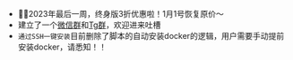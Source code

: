 - 🎉🎉2023年最后一周，终身版3折优惠啦！1月1号恢复原价～
- 建立了一个[微信群](https://plugin.codeloverme.cn/img/wechat.jpg)和[Tg群](https://t.me/+TpAft0JOKUY4M2Q1)，欢迎进来吐槽
- `通过SSH一键安装`目前删除了脚本的自动安装docker的逻辑，用户需要手动提前安装docker，请悉知！！